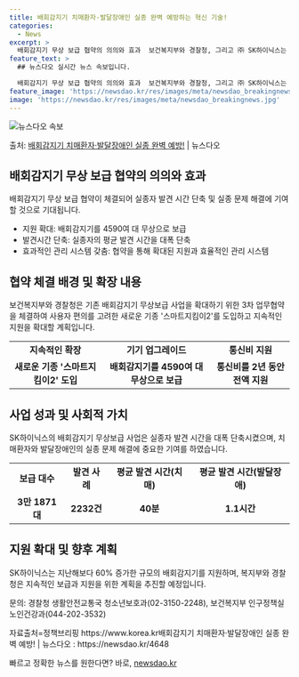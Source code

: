 ```yaml
---
title: 배회감지기 치매환자·발달장애인 실종 완벽 예방하는 혁신 기술!
categories:
  - News
excerpt: >
  배회감지기 무상 보급 협약의 의의와 효과  보건복지부와 경찰청, 그리고 ㈜ SK하이닉스는 치매환자와 발달장애…
feature_text: >
  ## 뉴스다오 실시간 뉴스 속보입니다.

  배회감지기 무상 보급 협약의 의의와 효과  보건복지부와 경찰청, 그리고 ㈜ SK하이닉스는 치매환자와 발달장애…
feature_image: 'https://newsdao.kr/res/images/meta/newsdao_breakingnews.jpg'
image: 'https://newsdao.kr/res/images/meta/newsdao_breakingnews.jpg'
---
```


![뉴스다오 속보](https://newsdao.kr/res/images/meta/newsdao_breakingnews.jpg)

<p>출처: <a href="https://newsdao.kr/4648" rel="dofollow">배회감지기 치매환자·발달장애인 실종 완벽 예방!</a> | 뉴스다오</p>

<h2 data-ke-size="size26">배회감지기 무상 보급 협약의 의의와 효과</h2>
<p data-ke-size="size16">
    배회감지기 무상 보급 협약이 체결되어 실종자 발견 시간 단축 및 실종 문제 해결에 기여할 것으로 기대됩니다.
</p>
<ul>
    <li>지원 확대: 배회감지기를 4590여 대 무상으로 보급</li>
    <li>발견시간 단축: 실종자의 평균 발견 시간을 대폭 단축</li>
    <li>효과적인 관리 시스템 갖춤: 협약을 통해 확대된 지원과 효율적인 관리 시스템</li>
</ul>
<h2 data-ke-size="size26">협약 체결 배경 및 확장 내용</h2>
<p data-ke-size="size16">
    보건복지부와 경찰청은 기존 배회감지기 무상보급 사업을 확대하기 위한 3차 업무협약을 체결하여 사용자 편의를 고려한 새로운 기종 '스마트지킴이2'를 도입하고 지속적인 지원을 확대할 계획입니다.
</p>
<table style="width: 100%;">
<tbody>
<tr>
<td style="text-align: center; height: 17px;"><b>지속적인 확장</b></td>
<td style="text-align: center; height: 17px;"><b>기기 업그레이드</b></td>
<td style="text-align: center; height: 17px;"><b>통신비 지원</b></td>
</tr>
<tr>
<td style="text-align: center; height: 17px;"><b>새로운 기종 '스마트지킴이2' 도입</b></td>
<td style="text-align: center; height: 17px;"><b>배회감지기를 4590여 대 무상으로 보급</b></td>
<td style="text-align: center; height: 17px;"><b>통신비를 2년 동안 전액 지원</b></td>
</tr>
</tbody>
</table>
<h2 data-ke-size="size26">사업 성과 및 사회적 가치</h2>
<p data-ke-size="size16">
    SK하이닉스의 배회감지기 무상보급 사업은 실종자 발견 시간을 대폭 단축시켰으며, 치매환자와 발달장애인의 실종 문제 해결에 중요한 기여를 하였습니다.
    </p>
<table style="width: 100%;">
<tbody>
<tr>
<td style="text-align: center; height: 17px;"><b>보급 대수</b></td>
<td style="text-align: center; height: 17px;"><b>발견 사례</b></td>
<td style="text-align: center; height: 17px;"><b>평균 발견 시간(치매)</b></td>
<td style="text-align: center; height: 17px;"><b>평균 발견 시간(발달장애)</b></td>
</tr>
<tr>
<td style="text-align: center; height: 17px;"><b>3만 1871대</b></td>
<td style="text-align: center; height: 17px;"><b>2232건</b></td>
<td style="text-align: center; height: 17px;"><b>40분</b></td>
<td style="text-align: center; height: 17px;"><b>1.1시간</b></td>
</tr>
</tbody>
</table>
<h2 data-ke-size="size26">지원 확대 및 향후 계획</h2>
<p data-ke-size="size16">
    SK하이닉스는 지난해보다 60% 증가한 규모의 배회감지기를 지원하며, 복지부와 경찰청은 지속적인 보급과 지원을 위한 계획을 추진할 예정입니다.
</p>
<p data-ke-size="size16">
    문의: 경찰청 생활안전교통국 청소년보호과(02-3150-2248), 보건복지부 인구정책실 노인건강과(044-202-3532)
</p>
<p data-ke-size="size16">
    자료출처=정책브리핑 https://www.korea.kr배회감지기 치매환자·발달장애인 실종 완벽 예방! | 뉴스다오 : https://newsdao.kr/4648
</p> 

빠르고 정확한 뉴스를 원한다면? 바로, <a href="https://newsdao.kr" rel="dofollow">newsdao.kr</a>


